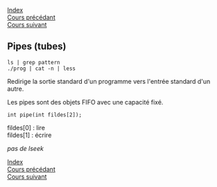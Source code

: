 [Index](./index.md)  
[Cours précédant](./cours_5.md)  
[Cours suivant](./cours_7.md)

## Pipes (tubes)

`ls | grep pattern`  
`./prog | cat -n | less`

Redirige la sortie standard d'un programme vers l'entrée standard d'un autre.

Les pipes sont des objets FIFO avec une capacité fixé.

`int pipe(int fildes[2]);`

fildes[0] : lire  
fildes[1] : écrire

*pas de lseek*


[Index](./index.md)  
[Cours précédant](./cours_5.md)  
[Cours suivant](./cours_7.md)
